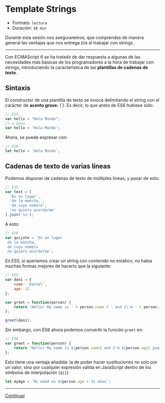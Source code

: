 # Template Strings

* Formato: `lectura`
* Duración: `10 min`

Durante esta sesión nos aseguraremos, que comprendas de manera general las
ventajas que nos entrega `ES6` al trabajar con strings.

***

Con ECMAScript 6 se ha tratado de dar respuesta a algunas de las necesidades más
básicas de los programadores a la hora de trabajar con strings, introduciendo la
característica de las **plantillas de cadenas de texto**.

## Sintaxis

El constructor de una plantilla de texto se invoca delimitando el string con el
carácter de **acento grave:** (\`). Es decir, lo que antes de ES6 hubiese sido:

```javascript
// ES5
var hello = "Hola Mundo";
// o bien
var hello = 'Hola Mundo';
```

Ahora, se puede expresar con:

```javascript
// ES6
let hello = `Hola Mundo`;
```

## Cadenas de texto de varias líneas

Podemos disponer de cadenas de texto de múltiples líneas, y pasar de esto:

```javascript
// ES5
var text = [
  'En un lugar',
  'de la mancha,',
  'de cuyo nombre',
  'no quiero acordarme'
].join('\n');
```

A esto:

```javascript
// ES6
var quijote = `En un lugar
 de la mancha,
 de cuyo nombre
 no quiero acordarme`;
```

En ES5, si queríamos crear un string con contenido no estático, no había muchas
formas mejores de hacerlo que la siguiente:

```javascript
// ES5
var dani = {
    name: 'Daniel',
    age: 32
};

var greet = function(person) {
    return 'Hello! My name is ' + person.name + ' and I\'m ' + person.age + ' years old';
};

greet(dani);
```

Sin embargo, con ES6 ahora podemos convertir la función `greet` en:

```javascript
// ES6
var greet = function(person) {
    return `Hello! My name is ${person.name} and I'm ${person.age} years old`;
};
```

Esto tiene una ventaja añadida: la de poder hacer sustituciones no solo por un
valor, sino por cualquier expresión válida en JavaScript dentro de los símbolos
de interpolación (`${}`):

```javascript
let myAge = `Mi edad es ${person.age + 3} años`;
```

***

[Continuar](02-destructuring.md)
